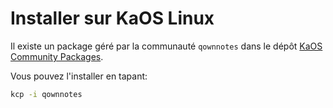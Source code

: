 # Installer sur KaOS Linux

Il existe un package géré par la communauté `qownnotes` dans le dépôt [KaOS Community Packages](https://github.com/KaOS-Community-Packages/qownnotes).

Vous pouvez l'installer en tapant:

```bash
kcp -i qownnotes
```
